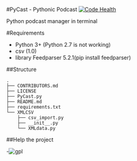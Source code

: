
#PyCast - Pythonic Podcast [![Code Health](https://landscape.io/github/EltonARodrigues/PyCast/master/landscape.svg?style=flat)](https://landscape.io/github/EltonARodrigues/PyCast/master)

Python podcast manager in terminal

#Requirements

- Python 3+ (Python 2.7 is not working) 
- csv (1.0) 
- library Feedparser 5.2.1(pip install feedparser)

##Structure
```
.
├── CONTRIBUTORS.md
├── LICENSE
├── PyCast.py
├── README.md
├── requirements.txt
└── XMLCSV
    ├── csv_import.py
    ├── __init__.py
    └── XMLdata.py
```
##Help the project

-![gpl](https://upload.wikimedia.org/wikipedia/commons/thumb/9/93/GPLv3_Logo.svg/180px-GPLv3_Logo.svg.png) 
